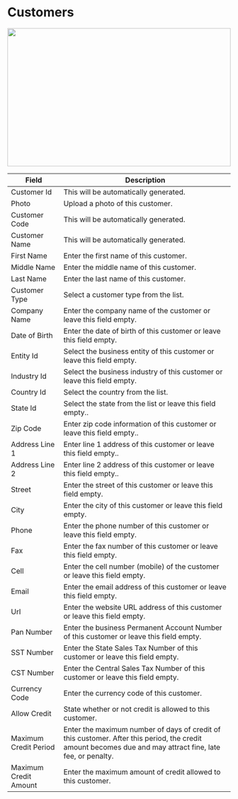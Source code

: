 # Customers

<img src="" height="312px" width="100%">

| Field                 | Description                                                                                                                                               |
| --------------------- | --------------------------------------------------------------------------------------------------------------------------------------------------------- |
| Customer Id           | This will be automatically generated.                                                                                                                     |
| Photo                 | Upload a photo of this customer.                                                                                                                          |
| Customer Code         | This will be automatically generated.                                                                                                                     |
| Customer Name         | This will be automatically generated.                                                                                                                     |
| First Name            | Enter the first name of this customer.                                                                                                                    |
| Middle Name           | Enter the middle name of this customer.                                                                                                                   |
| Last Name             | Enter the last name of this customer.                                                                                                                     |
| Customer Type         | Select a customer type from the list.                                                                                                                     |
| Company Name          | Enter the company name of the customer or leave this field empty.                                                                                         |
| Date of Birth         | Enter the date of birth of this customer or leave this field empty.                                                                                       |
| Entity Id             | Select the business entity of this customer or leave this field empty.                                                                                    |
| Industry Id           | Select the business industry of this customer or leave this field empty.                                                                                  |
| Country Id            | Select the country from the list.                                                                                                                         |
| State Id              | Select the state from the list or leave this field empty..                                                                                                |
| Zip Code              | Enter zip code information of this customer or leave this field empty..                                                                                   |
| Address Line 1        | Enter line 1 address of this customer or leave this field empty..                                                                                         |
| Address Line 2        | Enter line 2 address of this customer or leave this field empty..                                                                                         |
| Street                | Enter the street of this customer or leave this field empty.                                                                                              |
| City                  | Enter the city of this customer or leave this field empty.                                                                                                |
| Phone                 | Enter the phone number of this customer or leave this field empty.                                                                                        |
| Fax                   | Enter the fax number of this customer or leave this field empty.                                                                                          |
| Cell                  | Enter the cell number (mobile) of the customer or leave this field empty.                                                                                 |
| Email                 | Enter the email address of this customer or leave this field empty.                                                                                       |
| Url                   | Enter the website URL address of this customer or leave this field empty.                                                                                 |
| Pan Number            | Enter the business Permanent Account Number of this customer or leave this field empty.                                                                   |
| SST Number            | Enter the State Sales Tax Number of this customer or leave this field empty.                                                                              |
| CST Number            | Enter the Central Sales Tax Number of this customer or leave this field empty.                                                                            |
| Currency Code         | Enter the currency code of this customer.                                                                                                                 |
| Allow Credit          | State whether or not credit is allowed to this customer.                                                                                                  |
| Maximum Credit Period | Enter the maximum number of days of credit of this customer. After this period, the credit amount becomes due and may attract fine, late fee, or penalty. |
| Maximum Credit Amount | Enter the maximum amount of credit allowed to this customer.                                                                                              |
